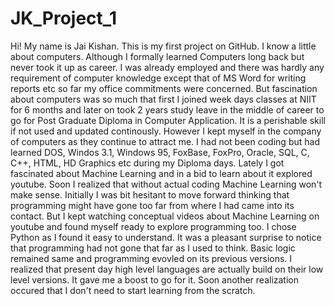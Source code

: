# JK_Project_1
Hi! My name is Jai Kishan.
This is my first project on GitHub.
I know a little about computers. Although I formally learned Computers long back but never took it up as career. I was already employed and there was hardly any requirement of computer knowledge except that of MS Word for writing reports etc so far my office commitments were concerned. But fascination about computers was so much that first I joined week days classes at NIIT for 6 months and later on took 2 years study leave in the middle of career to go for Post Graduate Diploma in Computer Application. It is a perishable skill if not used and updated continously. However I kept myself in the company of computers as they continue to attract me. I had not been coding but had learned DOS, Windos 3.1, Windows 95, FoxBase, FoxPro, Oracle, SQL, C, C++, HTML, HD Graphics etc during my Diploma days.  Lately I got fascinated about Machine Learning and in a bid to learn about it explored youtube. Soon I realized that without actual coding Machine Learning won't make sense. Initially I was bit hesitant to move forward thinking that programming might have gone too far from where I had came into its contact. But I kept watching conceptual videos about Machine Learning on youtube and found myself ready to explore programming too. I chose Python as I found it easy to understand. It was a pleasant surprise to notice that programming had not gone that far as I used to think. Basic logic remained same and programming evovled on its previous versions. I realized that present day high level languages are actually build on their low level versions. It gave me a boost to go for it. Soon another realization occured that I don't need to start learning from the scratch. 

